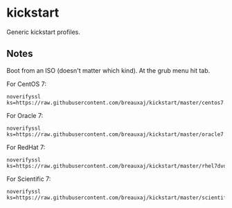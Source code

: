 kickstart
=========

Generic kickstart profiles.

Notes
-----

Boot from an ISO (doesn't matter which kind). At the grub menu hit tab.

For CentOS 7:

```
noverifyssl ks=https://raw.githubusercontent.com/breauxaj/kickstart/master/centos7.ks
```

For Oracle 7:

```
noverifyssl ks=https://raw.githubusercontent.com/breauxaj/kickstart/master/oracle7.ks
```

For RedHat 7:

```
noverifyssl ks=https://raw.githubusercontent.com/breauxaj/kickstart/master/rhel7dvd.ks
```

For Scientific 7:

```
noverifyssl ks=https://raw.githubusercontent.com/breauxaj/kickstart/master/scientific7.ks
```